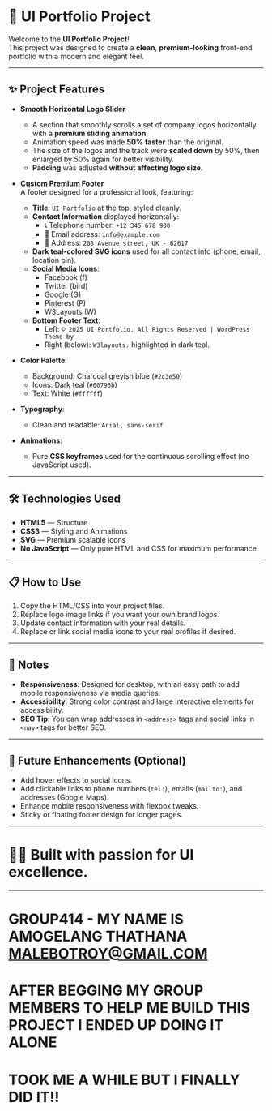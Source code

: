 # 📁 UI Portfolio Project

Welcome to the **UI Portfolio Project**!  
This project was designed to create a **clean**, **premium-looking** front-end portfolio with a modern and elegant feel.

---

## ✨ Project Features

- **Smooth Horizontal Logo Slider**  
  - A section that smoothly scrolls a set of company logos horizontally with a **premium sliding animation**.
  - Animation speed was made **50% faster** than the original.
  - The size of the logos and the track were **scaled down** by 50%, then enlarged by 50% again for better visibility.
  - **Padding** was adjusted **without affecting logo size**.

- **Custom Premium Footer**  
  A footer designed for a professional look, featuring:
  - **Title**: `UI Portfolio` at the top, styled cleanly.
  - **Contact Information** displayed horizontally:
    - 📞 Telephone number: `+12 345 678 900`
    - 📧 Email address: `info@example.com`
    - 📍 Address: `208 Avenue street, UK - 62617`
  - **Dark teal-colored SVG icons** used for all contact info (phone, email, location pin).
  - **Social Media Icons**:
    - Facebook (f)
    - Twitter (bird)
    - Google (G)
    - Pinterest (P)
    - W3Layouts (W)
  - **Bottom Footer Text**:
    - Left: `© 2025 UI Portfolio. All Rights Reserved | WordPress Theme by`
    - Right (below): `W3layouts.` highlighted in dark teal.

- **Color Palette**:
  - Background: Charcoal greyish blue (`#2c3e50`)
  - Icons: Dark teal (`#00796b`)
  - Text: White (`#ffffff`)

- **Typography**:
  - Clean and readable: `Arial, sans-serif`

- **Animations**:
  - Pure **CSS keyframes** used for the continuous scrolling effect (no JavaScript used).

---

## 🛠️ Technologies Used

- **HTML5** — Structure
- **CSS3** — Styling and Animations
- **SVG** — Premium scalable icons
- **No JavaScript** — Only pure HTML and CSS for maximum performance

---

## 📋 How to Use

1. Copy the HTML/CSS into your project files.
2. Replace logo image links if you want your own brand logos.
3. Update contact information with your real details.
4. Replace or link social media icons to your real profiles if desired.

---

## 🎯 Notes

- **Responsiveness**: Designed for desktop, with an easy path to add mobile responsiveness via media queries.
- **Accessibility**: Strong color contrast and large interactive elements for accessibility.
- **SEO Tip**: You can wrap addresses in `<address>` tags and social links in `<nav>` tags for better SEO.

---

## 🚀 Future Enhancements (Optional)

- Add hover effects to social icons.
- Add clickable links to phone numbers (`tel:`), emails (`mailto:`), and addresses (Google Maps).
- Enhance mobile responsiveness with flexbox tweaks.
- Sticky or floating footer design for longer pages.

---

# 👨‍💻 Built with passion for UI excellence.

---
# GROUP414 - MY NAME IS AMOGELANG THATHANA MALEBOTROY@GMAIL.COM
# AFTER BEGGING MY GROUP MEMBERS TO HELP ME BUILD THIS PROJECT I ENDED UP DOING IT ALONE
# TOOK ME A WHILE BUT I FINALLY DID IT!!
 
